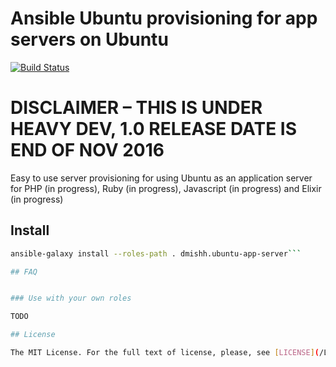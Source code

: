 # Ansible Ubuntu provisioning for app servers on Ubuntu

[![Build Status](https://travis-ci.org/dmishh/ansible-ubuntu-app-server.svg?branch=master)](https://travis-ci.org/dmishh/ansible-ubuntu-app-server)

# DISCLAIMER – THIS IS UNDER HEAVY DEV, 1.0 RELEASE DATE IS END OF NOV 2016

Easy to use server provisioning for using Ubuntu as an application server for PHP (in progress), Ruby (in progress), Javascript (in progress) and Elixir (in progress)


## Install

```bash
ansible-galaxy install --roles-path . dmishh.ubuntu-app-server```

## FAQ


### Use with your own roles

TODO

## License

The MIT License. For the full text of license, please, see [LICENSE](/LICENSE)
